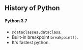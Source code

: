 History of Python
-

#### Python 3.7

* `@dataclasses.dataclass`.
* Built-in breakpoint `breakpoint()`.
* It's fastest python.
